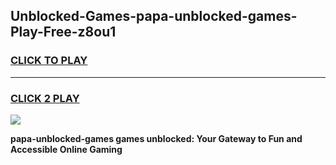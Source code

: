 
## Unblocked-Games-papa-unblocked-games-Play-Free-z8ou1
<h3>
<a href="https://premium76.site?title=papa-unblocked-games&ref=17A">CLICK TO PLAY</a></h3>
<hr>

<h3>
<a href="https://premium76.site?title=papa-unblocked-games&ref=17A">CLICK 2 PLAY</a>
  
</h3>

<a href="https://premium76.site?title=papa-unblocked-games&ref=17A"><img src="https://clearcache.store/games.png"></a>


**papa-unblocked-games games unblocked: Your Gateway to Fun and Accessible Online Gaming**
